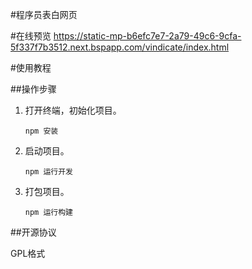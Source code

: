 #程序员表白网页

#在线预览
https://static-mp-b6efc7e7-2a79-49c6-9cfa-5f337f7b3512.next.bspapp.com/vindicate/index.html

#使用教程

##操作步骤

1. 打开终端，初始化项目。

   ```
   npm 安装
   ```

2. 启动项目。

   ```
   npm 运行开发
   ```

3. 打包项目。

   ```
   npm 运行构建
   ```

##开源协议

GPL格式
